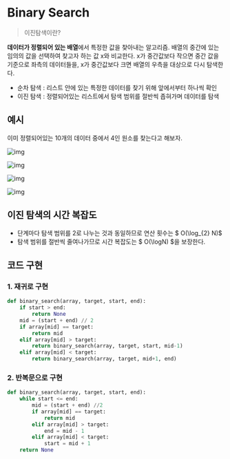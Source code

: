 
# Binary Search

> 이진탐색이란? 

**데이터가 정렬되어 있는 배열**에서 특정한 값을 찾아내는 알고리즘. 배열의 중간에 있는 임의의 값을 선택하여 찾고자 하는 값 x와 비교한다. x가 중간값보다 작으면 중간 값을 기준으로 좌측의 데이터들을, x가 중간값보다 크면 배열의 우측을 대상으로 다시 탐색한다. 

- 순차 탐색 : 리스트 안에 있는 특정한 데이터를 찾기 위해 앞에서부터 하나씩 확인
- 이진 탐색 : 정렬되어있는 리스트에서 탐색 범위를 절반씩 좁혀가며 데이터를 탐색

## 예시

이미 정렬되어있는 10개의 데이터 중에서 4인 원소를 찾는다고 해보자.

![img](https://img1.daumcdn.net/thumb/R1280x0/?scode=mtistory2&fname=https%3A%2F%2Fblog.kakaocdn.net%2Fdn%2FeBUyIW%2FbtqSmBuZfNc%2F728Fa21EhKHBxb8eyoOSK1%2Fimg.png)

![img](https://img1.daumcdn.net/thumb/R1280x0/?scode=mtistory2&fname=https%3A%2F%2Fblog.kakaocdn.net%2Fdn%2FcH0ww3%2FbtqSmAbNllJ%2FXKxSkfYVpEw0Ex0bTOEUU1%2Fimg.png)

![img](https://img1.daumcdn.net/thumb/R1280x0/?scode=mtistory2&fname=https%3A%2F%2Fblog.kakaocdn.net%2Fdn%2FPrlOJ%2FbtqSxBOrddX%2FFRzRKyNz4xk5cP4vKgrL9K%2Fimg.png)

![img](https://img1.daumcdn.net/thumb/R1280x0/?scode=mtistory2&fname=https%3A%2F%2Fblog.kakaocdn.net%2Fdn%2FlaClf%2FbtqSmAQmJCt%2FjMnfB4oOuSTFCeSz9TTkkK%2Fimg.png)


## 이진 탐색의 시간 복잡도

- 단계마다 탐색 범위를 2로 나누는 것과 동일하므로 연산 횟수는 $ O(\log_{2} N)$ 
- 탐색 범위를 절반씩 줄여나가므로 시간 복잡도는 $ O(\logN) $을 보장한다.


## 코드 구현

### 1. 재귀로 구현

```python
def binary_search(array, target, start, end):
    if start > end:
        return None
    mid = (start + end) // 2
    if array[mid] == target:
        return mid
    elif array[mid] > target:
        return binary_search(array, target, start, mid-1)
    elif array[mid] < target:
        return binary_search(array, target, mid+1, end)
```

### 2. 반복문으로 구현

```python
def binary_search(array, target, start, end):
    while start <= end:
        mid = (start + end) //2
        if array[mid] == target:
            return mid
        elif array[mid] > target:
            end = mid - 1
        elif array[mid] < target:
            start = mid + 1
    return None
```

# 